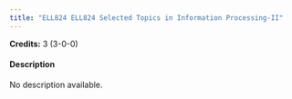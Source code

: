 ```yaml
---
title: "ELL824 ELL824 Selected Topics in Information Processing-II"
---
```

**Credits:** 3 (3-0-0)

#### Description
No description available.